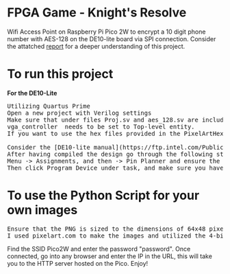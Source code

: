 # FPGA Game - Knight's Resolve
Wifi Access Point on Raspberry Pi Pico 2W to encrypt a 10 digit phone number with AES-128 on the DE10-lite board via SPI connection. 
Consider the attatched [report](https://github.com/aliriz71/FPGA-Knight-sResolve/blob/main/Knights-Resolve-Project-Description.pdf) for a deeper understanding of this project.
# To run this project
**For the DE10-Lite**
<pre>
Utilizing Quartus Prime 
Open a new project with Verilog settings
Make sure that under files Proj.sv and aes_128.sv are included in the Project.
vga_controller  needs to be set to Top-level entity.
If you want to use the hex files provided in the PixelArtHexFileCode folder, make sure to change the code in vga_controller.v at lines 388-415 to determine which directory you are using the load the hex files.

Consider the [DE10-lite manual](https://ftp.intel.com/Public/Pub/fpgaup/pub/Intel_Material/Boards/DE10-Lite/DE10_Lite_User_Manual.pdf) for the next steps of assiging the VGA pins.
After having compiled the design go through the following steps:
Menu -> Assignments, and then -> Pin Planner and ensure the assignments match up to the code.
Then click Program Device under task, and make sure you have selected USB-blaster before you click start.
</pre>

# To use the Python Script for your own images
<pre>
Ensure that the PNG is sized to the dimensions of 64x48 pixels.
I used pixelart.com to make the images and utilized the 4-bit VGA colour depth pallete to ensure a swift colour mapping process with the script.
</pre>
Find the SSID Pico2W and enter the password "password". 
Once connected, go into any browser and enter the IP in the URL, this will take you to the HTTP server hosted on the Pico.
 Enjoy! 

